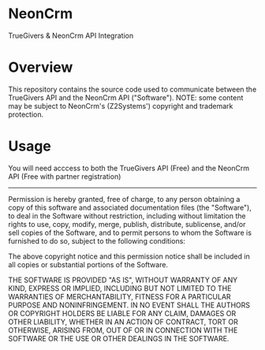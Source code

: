 # NeonCrm
TrueGivers &amp; NeonCrm API Integration

# Overview
This repository contains the source code used to communicate between the TrueGivers API and the NeonCrm API ("Software").  NOTE: some content may be subject to NeonCrm's (Z2Systems') copyright and trademark protection.

# Usage
You will need acccess to both the TrueGivers API (Free) and the NeonCrm API (Free with partner registration)

---
Permission is hereby granted, free of charge, to any person obtaining a copy of this software and associated documentation files (the "Software"), to deal in the Software without restriction, including without limitation the rights to use, copy, modify, merge, publish, distribute, sublicense, and/or sell copies of the Software, and to permit persons to whom the Software is furnished to do so, subject to the following conditions:

The above copyright notice and this permission notice shall be included in all copies or substantial portions of the Software.

THE SOFTWARE IS PROVIDED "AS IS", WITHOUT WARRANTY OF ANY KIND, EXPRESS OR IMPLIED, INCLUDING BUT NOT LIMITED TO THE WARRANTIES OF MERCHANTABILITY, FITNESS FOR A PARTICULAR PURPOSE AND NONINFRINGEMENT. IN NO EVENT SHALL THE AUTHORS OR COPYRIGHT HOLDERS BE LIABLE FOR ANY CLAIM, DAMAGES OR OTHER LIABILITY, WHETHER IN AN ACTION OF CONTRACT, TORT OR OTHERWISE, ARISING FROM, OUT OF OR IN CONNECTION WITH THE SOFTWARE OR THE USE OR OTHER DEALINGS IN THE SOFTWARE.
